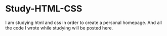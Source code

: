 # Study-HTML-CSS

I am studying html and css in order to create a personal homepage.
And all the code I wrote while studying will be posted here.

